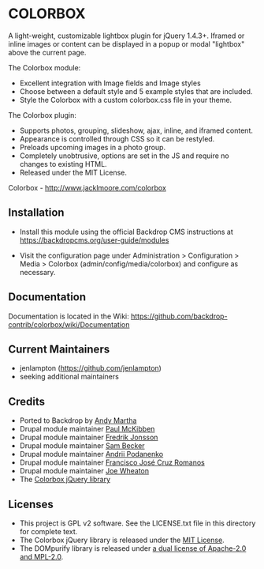 COLORBOX
========

A light-weight, customizable lightbox plugin for jQuery 1.4.3+. Iframed or
inline images or content can be displayed in a popup or modal "lightbox" above
the current page.

The Colorbox module:

* Excellent integration with Image fields and Image styles
* Choose between a default style and 5 example styles that are included.
* Style the Colorbox with a custom colorbox.css file in your theme.

The Colorbox plugin:

* Supports photos, grouping, slideshow, ajax, inline, and iframed content.
* Appearance is controlled through CSS so it can be restyled.
* Preloads upcoming images in a photo group.
* Completely unobtrusive, options are set in the JS and require no changes to existing HTML.
* Released under the MIT License.

Colorbox - http://www.jacklmoore.com/colorbox


Installation
------------

- Install this module using the official Backdrop CMS instructions at
  https://backdropcms.org/user-guide/modules

- Visit the configuration page under Administration > Configuration > Media >
  Colorbox (admin/config/media/colorbox) and configure as necessary.


Documentation
-------------

Documentation is located in the Wiki:
https://github.com/backdrop-contrib/colorbox/wiki/Documentation


Current Maintainers
-------------------

- jenlampton (https://github.com/jenlampton)
- seeking additional maintainers


Credits
-------

- Ported to Backdrop by [Andy Martha](https://github.com/biolithic)
- Drupal module maintainer [Paul McKibben](https://www.drupal.org/u/paulmckibben)
- Drupal module maintainer [Fredrik Jonsson](https://drupal.org/user/5546)
- Drupal module maintainer [Sam Becker](https://www.drupal.org/u/sam152)
- Drupal module maintainer [Andrii Podanenko](https://www.drupal.org/u/podarok)
- Drupal module maintainer [Francisco José Cruz Romanos](https://www.drupal.org/u/grisendo)
- Drupal module maintainer [Joe Wheaton](https://www.drupal.org/u/jdwfly)
- The [Colorbox jQuery library](http://www.jacklmoore.com)


Licenses
--------

* This project is GPL v2 software. See the LICENSE.txt file in this directory
  for complete text.
* The Colorbox jQuery library is released under the [MIT License](https://opensource.org/licenses/mit-license.php).
* The DOMpurify library is released under [a dual license of Apache-2.0 and MPL-2.0](https://github.com/cure53/DOMPurify/blob/main/LICENSE).
